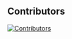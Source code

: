 ## Contributors

<!-- Contributors row -->
[![Contributors](https://img.shields.io/github/contributors/bujo-eayn/pooii)](https://github.com/bujo-eayn/pooii/graphs/contributors)

